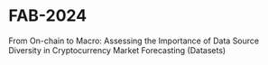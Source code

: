 # FAB-2024
From On-chain to Macro: Assessing the Importance of Data Source Diversity in Cryptocurrency Market Forecasting (Datasets)
